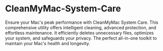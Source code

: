 # CleanMyMac-System-Care
Ensure your Mac's peak performance with CleanMyMac System Care. This comprehensive utility offers intelligent cleaning, advanced protection, and effortless maintenance. It efficiently deletes unnecessary files, optimizes your system, and safeguards your privacy. The perfect all-in-one toolkit to maintain your Mac's health and longevity.
